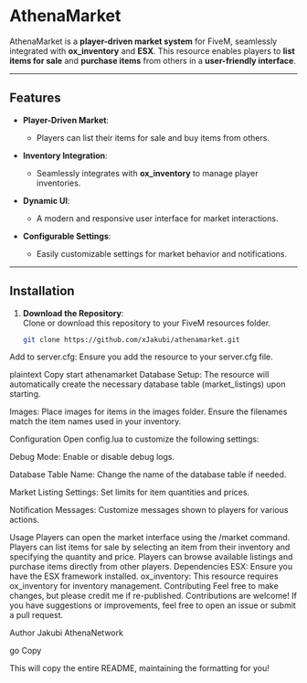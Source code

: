 # AthenaMarket

AthenaMarket is a **player-driven market system** for FiveM, seamlessly integrated with **ox_inventory** and **ESX**. This resource enables players to **list items for sale** and **purchase items** from others in a **user-friendly interface**.

---

## Features

- **Player-Driven Market**:  
  - Players can list their items for sale and buy items from others.

- **Inventory Integration**:  
  - Seamlessly integrates with **ox_inventory** to manage player inventories.

- **Dynamic UI**:  
  - A modern and responsive user interface for market interactions.

- **Configurable Settings**:  
  - Easily customizable settings for market behavior and notifications.

---

## Installation

1. **Download the Repository**:  
   Clone or download this repository to your FiveM resources folder.

   ```bash
   git clone https://github.com/xJakubi/athenamarket.git
Add to server.cfg:
Ensure you add the resource to your server.cfg file.

plaintext
Copy
start athenamarket
Database Setup:
The resource will automatically create the necessary database table (market_listings) upon starting.

Images:
Place images for items in the images folder. Ensure the filenames match the item names used in your inventory.

Configuration
Open config.lua to customize the following settings:

Debug Mode:
Enable or disable debug logs.

Database Table Name:
Change the name of the database table if needed.

Market Listing Settings:
Set limits for item quantities and prices.

Notification Messages:
Customize messages shown to players for various actions.

Usage
Players can open the market interface using the /market command.
Players can list items for sale by selecting an item from their inventory and specifying the quantity and price.
Players can browse available listings and purchase items directly from other players.
Dependencies
ESX: Ensure you have the ESX framework installed.
ox_inventory: This resource requires ox_inventory for inventory management.
Contributing
Feel free to make changes, but please credit me if re-published. Contributions are welcome!
If you have suggestions or improvements, feel free to open an issue or submit a pull request.

Author
Jakubi
AthenaNetwork

go
Copy

This will copy the entire README, maintaining the formatting for you!
